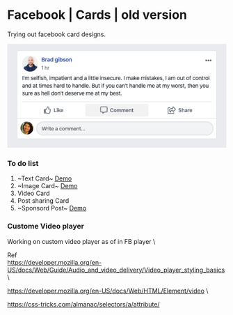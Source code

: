 # Facebook | Cards | old version

Trying out facebook card designs.

![Image description](assets/images/outcome.png)

### To do list
1. ~Text Card~ [Demo](https://bootsnipp.com/snippets/blMWA)
2. ~Image Card~ [Demo](https://bootsnipp.com/snippets/8qZp3)
3. Video Card
4. Post sharing Card
5. ~Sponsord Post~ [Demo](https://bootsnipp.com/snippets/n49kk)

### Custome Video player
Working on custom video player as of in FB player \

Ref \
https://developer.mozilla.org/en-US/docs/Web/Guide/Audio_and_video_delivery/Video_player_styling_basics \

https://developer.mozilla.org/en-US/docs/Web/HTML/Element/video \

https://css-tricks.com/almanac/selectors/a/attribute/

